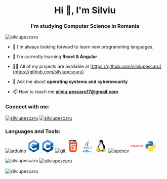 <h1 align="center">Hi 👋, I'm Silviu</h1>
<h3 align="center">I'm studying Computer Science in Romania</h3>

<p align="left"> <img src="https://komarev.com/ghpvc/?username=silviupescaru&label=Profile%20views&color=0e75b6&style=flat" alt="silviupescaru" /> </p>

- 👋 I'm always looking forward to learn new programming languages.

- 🌱 I’m currently learning **React & Angular**

- 👨‍💻 All of my projects are available at [https://github.com/silviupescaru](https://github.com/silviupescaru)

- 💬 Ask me about **operating systems and cybersecurity**

- 📫 How to reach me **silviu.pescaru17@gmail.com**

<h3 align="left">Connect with me:</h3>
<p align="left">
<a href="https://linkedin.com/in/silviupescaru" target="blank"><img align="center" src="https://raw.githubusercontent.com/rahuldkjain/github-profile-readme-generator/master/src/images/icons/Social/linked-in-alt.svg" alt="silviupescaru" height="30" width="40" /></a>
<a href="https://instagram.com/silviupescaru" target="blank"><img align="center" src="https://raw.githubusercontent.com/rahuldkjain/github-profile-readme-generator/master/src/images/icons/Social/instagram.svg" alt="silviupescaru" height="30" width="40" /></a>
</p>

<h3 align="left">Languages and Tools:</h3>
<p align="left"> <a href="https://www.arduino.cc/" target="_blank" rel="noreferrer"> <img src="https://cdn.worldvectorlogo.com/logos/arduino-1.svg" alt="arduino" width="40" height="40"/> </a> <a href="https://www.cprogramming.com/" target="_blank" rel="noreferrer"> <img src="https://raw.githubusercontent.com/devicons/devicon/master/icons/c/c-original.svg" alt="c" width="40" height="40"/> </a> <a href="https://www.w3schools.com/cpp/" target="_blank" rel="noreferrer"> <img src="https://raw.githubusercontent.com/devicons/devicon/master/icons/cplusplus/cplusplus-original.svg" alt="cplusplus" width="40" height="40"/> </a> <a href="https://git-scm.com/" target="_blank" rel="noreferrer"> <img src="https://www.vectorlogo.zone/logos/git-scm/git-scm-icon.svg" alt="git" width="40" height="40"/> </a> <a href="https://www.w3.org/html/" target="_blank" rel="noreferrer"> <img src="https://raw.githubusercontent.com/devicons/devicon/master/icons/html5/html5-original-wordmark.svg" alt="html5" width="40" height="40"/> </a> <a href="https://www.java.com" target="_blank" rel="noreferrer"> <img src="https://raw.githubusercontent.com/devicons/devicon/master/icons/java/java-original.svg" alt="java" width="40" height="40"/> </a> <a href="https://www.linux.org/" target="_blank" rel="noreferrer"> <img src="https://raw.githubusercontent.com/devicons/devicon/master/icons/linux/linux-original.svg" alt="linux" width="40" height="40"/> </a> <a href="https://opencv.org/" target="_blank" rel="noreferrer"> <img src="https://www.vectorlogo.zone/logos/opencv/opencv-icon.svg" alt="opencv" width="40" height="40"/> </a> <a href="https://www.oracle.com/" target="_blank" rel="noreferrer"> <img src="https://raw.githubusercontent.com/devicons/devicon/master/icons/oracle/oracle-original.svg" alt="oracle" width="40" height="40"/> </a> <a href="https://www.python.org" target="_blank" rel="noreferrer"> <img src="https://raw.githubusercontent.com/devicons/devicon/master/icons/python/python-original.svg" alt="python" width="40" height="40"/> </a> </p>

<p><img align="left" src="https://github-readme-stats.vercel.app/api/top-langs?username=silviupescaru&show_icons=true&locale=en&layout=compact" alt="silviupescaru" /></p>

<p>&nbsp;<img align="center" src="https://github-readme-stats.vercel.app/api?username=silviupescaru&show_icons=true&locale=en" alt="silviupescaru" /></p>

<p><img align="center" src="https://github-readme-streak-stats.herokuapp.com/?user=silviupescaru&" alt="silviupescaru" /></p>
